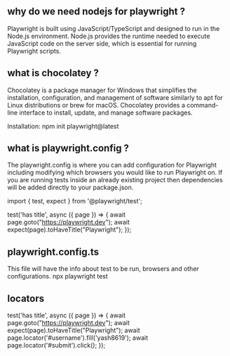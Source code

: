 ## why do we need nodejs for playwright ?
Playwright is built using JavaScript/TypeScript and designed to run in the Node.js environment. Node.js provides the runtime needed to execute JavaScript code on the server side, which is essential for running Playwright scripts.

## what is chocolatey ?
Chocolatey is a package manager for Windows that simplifies the installation, configuration, and management of software similarly to apt for Linux distributions or brew for macOS. Chocolatey provides a command-line interface to install, update, and manage software packages.

Installation: npm init playwright@latest

## what is playwright.config ?
The playwright.config is where you can add configuration for Playwright including modifying which browsers you would like to run Playwright on. If you are running tests inside an already existing project then dependencies will be added directly to your package.json.

import { test, expect } from '@playwright/test';

test('has title', async ({ page }) => {
  await page.goto("https://playwright.dev");
  await expect(page).toHaveTitle("Playwright");
});

## playwright.config.ts
This file will have the info about test to be run, browsers and other configurations. 
npx playwright test

## locators

test('has title', async ({ page }) => {
  await page.goto("https://playwright.dev");
  await expect(page).toHaveTitle("Playwright");
  await page.locator('#username').fill('yash8619');
  await page.locator('#submit').click();
});







